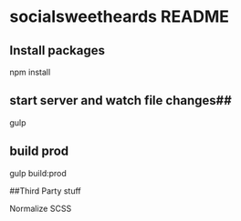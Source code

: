 ﻿# socialsweetheards README

## Install packages ##

npm install

## start server and watch file changes##

gulp

## build prod ##

gulp build:prod


##Third Party stuff

Normalize SCSS
